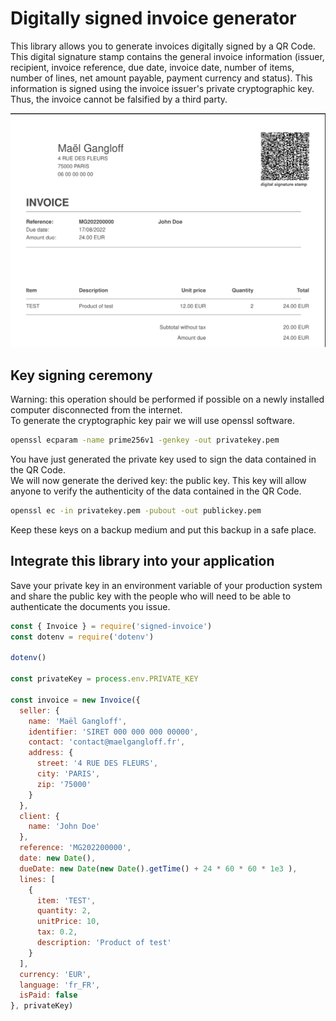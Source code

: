 # Digitally signed invoice generator

This library allows you to generate invoices digitally signed by a QR Code.  
This digital signature stamp contains the general invoice information (issuer, recipient, invoice reference, due date, invoice date, number of items, number of lines, net amount payable, payment currency and status). This information is signed using the invoice issuer's private cryptographic key. Thus, the invoice cannot be falsified by a third party.

![Example invoice](docs/example.png?raw=true)

## Key signing ceremony

Warning: this operation should be performed if possible on a newly installed computer disconnected from the internet.  
To generate the cryptographic key pair we will use openssl software.  

```bash
openssl ecparam -name prime256v1 -genkey -out privatekey.pem
```
You have just generated the private key used to sign the data contained in the QR Code.  
We will now generate the derived key: the public key. This key will allow anyone to verify the authenticity of the data contained in the QR Code.  

```bash
openssl ec -in privatekey.pem -pubout -out publickey.pem
```

Keep these keys on a backup medium and put this backup in a safe place.

## Integrate this library into your application

Save your private key in an environment variable of your production system and share the public key with the people who will need to be able to authenticate the documents you issue.

```js
const { Invoice } = require('signed-invoice')
const dotenv = require('dotenv')

dotenv()

const privateKey = process.env.PRIVATE_KEY

const invoice = new Invoice({
  seller: {
    name: 'Maël Gangloff',
    identifier: 'SIRET 000 000 000 00000',
    contact: 'contact@maelgangloff.fr',
    address: {
      street: '4 RUE DES FLEURS',
      city: 'PARIS',
      zip: '75000'
    }
  },
  client: {
    name: 'John Doe'
  },
  reference: 'MG202200000',
  date: new Date(),
  dueDate: new Date(new Date().getTime() + 24 * 60 * 60 * 1e3 ),
  lines: [
    {
      item: 'TEST',
      quantity: 2,
      unitPrice: 10,
      tax: 0.2,
      description: 'Product of test'
    }
  ],
  currency: 'EUR',
  language: 'fr_FR',
  isPaid: false
}, privateKey)

```